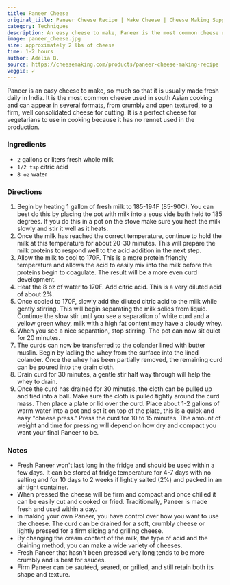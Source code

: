 ```yaml
---
title: Paneer Cheese
original_title: Paneer Cheese Recipe | Make Cheese | Cheese Making Supply
category: Techniques
description: An easy cheese to make, Paneer is the most common cheese used in south Asian cooking.
image: paneer_cheese.jpg
size: approximately 2 lbs of cheese
time: 1-2 hours
author: Adelia B.
source: https://cheesemaking.com/products/paneer-cheese-making-recipe
veggie: ✓
---
```


Paneer is an easy cheese to make, so much so that it is usually made fresh daily in India. It is the most common cheese used in south Asian cooking and can appear in several formats, from crumbly and open textured, to a firm, well consolidated cheese for cutting. It is a perfect cheese for vegetarians to use in cooking because it has no rennet used in the production.

### Ingredients

* `2` gallons or liters fresh whole milk
* `1/2 tsp` citric acid
* `8 oz` water

### Directions

1. Begin by heating 1 gallon of fresh milk to 185-194F (85-90C). You can best do this by placing the pot with milk into a sous vide bath held to 185 degrees. If you do this in a pot on the stove make sure you heat the milk slowly and stir it well as it heats.
2. Once the milk has reached the correct temperature, continue to hold the milk at this temperature for about 20-30 minutes. This will prepare the milk proteins to respond well to the acid addition in the next step.
3. Allow the milk to cool to 170F. This is a more protein friendly temperature and allows the acid to easily mix into the milk before the proteins begin to coagulate. The result will be a more even curd development.
4. Heat the 8 oz of water to 170F. Add citric acid. This is a very diluted acid of about 2%.
5. Once cooled to 170F, slowly add the diluted citric acid to the milk while gently stirring. This will begin separating the milk solids from liquid. Continue the slow stir until you see a separation of white curd and a yellow green whey, milk with a high fat content may have a cloudy whey.
6. When you see a nice separation, stop stirring. The pot can now sit quiet for 20 minutes.
7. The curds can now be transferred to the colander lined with butter muslin. Begin by ladling the whey from the surface into the lined colander. Once the whey has been partially removed, the remaining curd can be poured into the drain cloth.
8. Drain curd for 30 minutes, a gentle stir half way through will help the whey to drain.
9. Once the curd has drained for 30 minutes, the cloth can be pulled up and tied into a ball. Make sure the cloth is pulled tightly around the curd mass. Then place a plate or lid over the curd. Place about 1-2 gallons of warm water into a pot and set it on top of the plate, this is a quick and easy "cheese press." Press the curd for 10 to 15 minutes. The amount of weight and time for pressing will depend on how dry and compact you want your final Paneer to be.

### Notes

- Fresh Paneer won't last long in the fridge and should be used within a few days. It can be stored at fridge temperature for 4-7 days with no salting and for 10 days to 2 weeks if lightly salted (2%) and packed in an air tight container.
- When pressed the cheese will be firm and compact and once chilled it can be easily cut and cooked or fried. Traditionally, Paneer is made fresh and used within a day.
- In making your own Paneer, you have control over how you want to use the cheese. The curd can be drained for a soft, crumbly cheese or lightly pressed for a firm slicing and grilling cheese.
- By changing the cream content of the milk, the type of acid and the draining method, you can make a wide variety of cheeses.
- Fresh Paneer that hasn't been pressed very long tends to be more crumbly and is best for sauces.
- Firm Paneer can be sautéed, seared, or grilled, and still retain both its shape and texture.